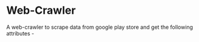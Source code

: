 # Web-Crawler
A web-crawler to scrape data from google play store and get the following attributes - 
